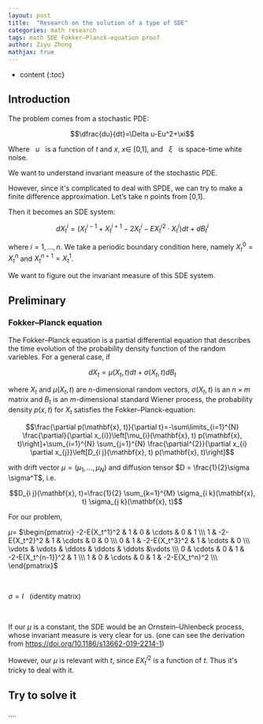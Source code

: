 ```yaml
---
layout: post
title:  "Research on the solution of a type of SDE"
categories: math research
tags: math SDE Fokker–Planck-equation proof
author: Ziyu Zhong
mathjax: true
---
```


* content
{:toc}

## Introduction

The problem comes from a stochastic PDE:

$$\dfrac{du}{dt}=\Delta u-Eu^2+\xi$$

Where &nbsp; $u$ &nbsp; is a function of $t$ and $x$, $x\in$ [0,1], and &nbsp; $\xi$ &nbsp; is space-time white noise.

We want to understand invariant measure of the stochastic PDE.

However, since it's complicated to deal with SPDE, we can try to make a finite difference approximation. Let’s take n points from [0,1].

Then it becomes an SDE system:

$$dX_t^i=(X_t^{i-1}+X_t^{i+1}-2X_t^{i}-E{X_t^i}^2\cdot X_t^i)dt+dB_t^i$$

where $i=1,...,n$. We take a periodic boundary condition here, namely $X_t^0=X_t^n$ and $X_t^{n+1}=X_t^1$.

We want to figure out the invariant measure of this SDE system.


## Preliminary

### Fokker–Planck equation

The Fokker–Planck equation is a partial differential equation that describes the time evolution of the probability density function of the random variebles. For a general case, if

$$dX_t=\mu (X_t, t)dt+\sigma (X_t, t) dB_t $$

where $X_t$ and $\mu(X_t,t)$ are $n$-dimensional random vectors, $\sigma (X_t,t)$ is an $n\times m$ matrix and $B_t$ is an $m$-dimensional standard Wiener process, the probability density $p(x,t)$ for $X_t$ satisfies the Fokker–Planck-equation:

$$\frac{\partial p(\mathbf{x}, t)}{\partial t}=-\sum\limits_{i=1}^{N} \frac{\partial}{\partial x_{i}}\left[\mu_{i}(\mathbf{x}, t) p(\mathbf{x}, t)\right]+\sum_{i=1}^{N} \sum_{j=1}^{N} \frac{\partial^{2}}{\partial x_{i} \partial x_{j}}\left[D_{i j}(\mathbf{x}, t) p(\mathbf{x}, t)\right]$$

with drift vector $\mu = (\mu_1,...,\mu_N)$ and diffusion tensor $D = \frac{1}{2}\sigma \sigma^T$, i.e.

$$D_{i j}(\mathbf{x}, t)=\frac{1}{2} \sum_{k=1}^{M} \sigma_{i k}(\mathbf{x}, t) \sigma_{j k}(\mathbf{x}, t)$$

For our problem, 

$\mu =$
$\begin{pmatrix}
-2-E{X_t^1}^2 & 1 & 0 & \cdots & 0 & 1 \\\ 
1 & -2-E{X_t^2}^2 & 1 & \cdots & 0 & 0 \\\ 
0 & 1 & -2-E{X_t^3}^2 & 1 & \cdots & 0 \\\ 
\vdots & \vdots & \ddots & \ddots & \ddots &\vdots \\\ 
0 & \cdots & 0 & 1 & -2-E{X_t^{n-1}}^2 & 1 \\\ 
1 & 0 & \cdots & 0 & 1 & -2-E{X_t^n}^2 \\\ 
\end{pmatrix}$

&nbsp;

$\sigma = I$ &nbsp; (identity matrix)

&nbsp;

If our $\mu$ is a constant, the SDE would be an Ornstein–Uhlenbeck process, whose invariant measure is very clear for us. (one can see the derivation from <https://doi.org/10.1186/s13662-019-2214-1>)

However, our $\mu$ is relevant with $t$, since $E{X_t^i}^2$ is a function of $t$. Thus it's tricky to deal with it.

## Try to solve it

....
